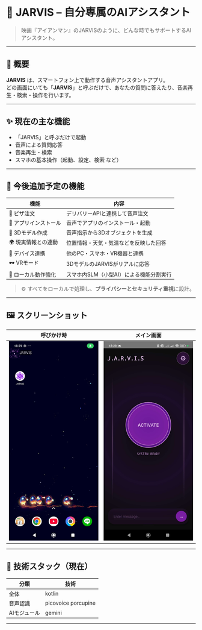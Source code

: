 # 🧠 JARVIS – 自分専属のAIアシスタント

> 映画『アイアンマン』のJARVISのように、どんな時でもサポートするAIアシスタント。

---

## 🚀 概要

**JARVIS** は、スマートフォン上で動作する音声アシスタントアプリ。  
どの画面にいても「**JARVIS**」と呼ぶだけで、あなたの質問に答えたり、音楽再生・検索・操作を行います。

---

## ✨ 現在の主な機能

- 「JARVIS」と呼ぶだけで起動  
- 音声による質問応答  
- 音楽再生・検索  
- スマホの基本操作（起動、設定、検索 など）

---

## 🔮 今後追加予定の機能

| 機能 | 内容 |
|------|------|
| 🍕 ピザ注文 | デリバリーAPIと連携して音声注文 |
| 📱 アプリインストール | 音声でアプリのインストール・起動 |
| 🧩 3Dモデル作成 | 音声指示から3Dオブジェクトを生成 |
| 🌍 現実情報との連動 | 位置情報・天気・気温などを反映した回答 |
| 🔗 デバイス連携 | 他のPC・スマホ・VR機器と連携 |
| 🕶️ VRモード | 3DモデルのJARVISがリアルに応答 |
| 🧩 ローカル動作強化 | スマホ内SLM（小型AI）による機能分割実行 |

> ⚙️ すべてをローカルで処理し、**プライバシーとセキュリティ重視**に設計。

---

## 🖼️ スクリーンショット

| 呼びかけ時 | メイン画面 |
|:--:|:--:|
| ![jarvisを呼んだ時](https://github.com/Kohaku912/JARVIS/blob/main/images/home.jpg?raw=true) | ![アプリメイン画面](https://github.com/Kohaku912/JARVIS/blob/main/images/main.jpg?raw=true) |

---

## 🧩 技術スタック（現在）

| 分類 | 技術 |
|------|------|
| 全体 | kotlin |
| 音声認識 | picovoice porcupine |
| AIモジュール | gemini |

---
